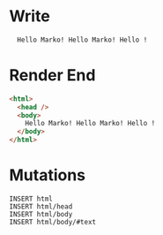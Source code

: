 # Write
```html
  Hello Marko! Hello Marko! Hello !
```

# Render End
```html
<html>
  <head />
  <body>
    Hello Marko! Hello Marko! Hello !
  </body>
</html>
```

# Mutations
```
INSERT html
INSERT html/head
INSERT html/body
INSERT html/body/#text
```
